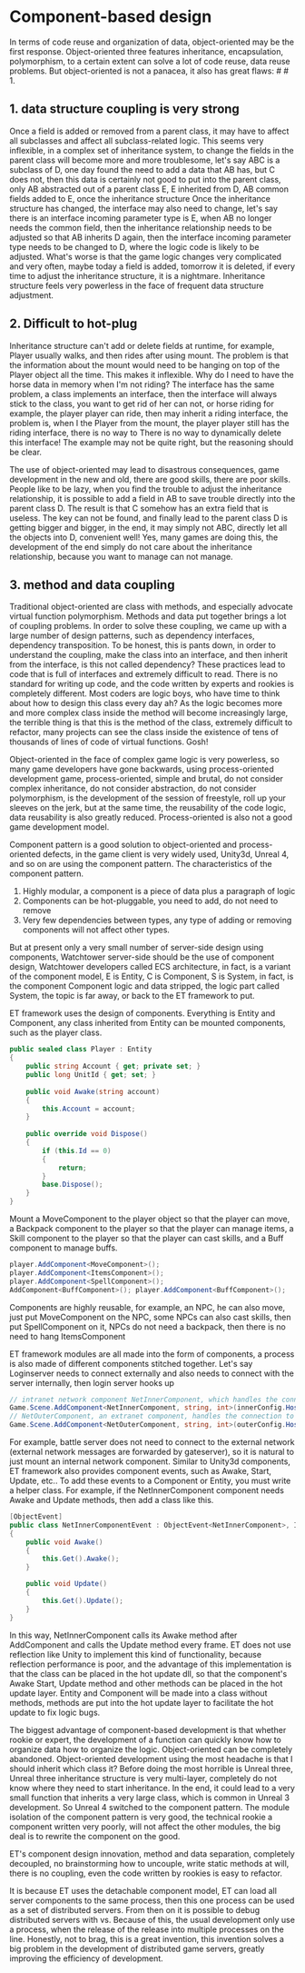 # Component-based design

In terms of code reuse and organization of data, object-oriented may be the first response. Object-oriented three features inheritance, encapsulation, polymorphism, to a certain extent can solve a lot of code reuse, data reuse problems. But object-oriented is not a panacea, it also has great flaws: # # 1.  

## 1. data structure coupling is very strong
Once a field is added or removed from a parent class, it may have to affect all subclasses and affect all subclass-related logic. This seems very inflexible, in a complex set of inheritance system, to change the fields in the parent class will become more and more troublesome, let's say ABC is a subclass of D, one day found the need to add a data that AB has, but C does not, then this data is certainly not good to put into the parent class, only AB abstracted out of a parent class E, E inherited from D, AB common fields added to E, once the inheritance structure Once the inheritance structure has changed, the interface may also need to change, let's say there is an interface incoming parameter type is E, when AB no longer needs the common field, then the inheritance relationship needs to be adjusted so that AB inherits D again, then the interface incoming parameter type needs to be changed to D, where the logic code is likely to be adjusted. What's worse is that the game logic changes very complicated and very often, maybe today a field is added, tomorrow it is deleted, if every time to adjust the inheritance structure, it is a nightmare. Inheritance structure feels very powerless in the face of frequent data structure adjustment.    
## 2. Difficult to hot-plug
Inheritance structure can't add or delete fields at runtime, for example, Player usually walks, and then rides after using mount. The problem is that the information about the mount would need to be hanging on top of the Player object all the time. This makes it inflexible. Why do I need to have the horse data in memory when I'm not riding? The interface has the same problem, a class implements an interface, then the interface will always stick to the class, you want to get rid of her can not, or horse riding for example, the player player can ride, then may inherit a riding interface, the problem is, when I the Player from the mount, the player player still has the riding interface, there is no way to There is no way to dynamically delete this interface! The example may not be quite right, but the reasoning should be clear.  

The use of object-oriented may lead to disastrous consequences, game development in the new and old, there are good skills, there are poor skills. People like to be lazy, when you find the trouble to adjust the inheritance relationship, it is possible to add a field in AB to save trouble directly into the parent class D. The result is that C somehow has an extra field that is useless. The key can not be found, and finally lead to the parent class D is getting bigger and bigger, in the end, it may simply not ABC, directly let all the objects into D, convenient well! Yes, many games are doing this, the development of the end simply do not care about the inheritance relationship, because you want to manage can not manage.  

## 3. method and data coupling
Traditional object-oriented are class with methods, and especially advocate virtual function polymorphism. Methods and data put together brings a lot of coupling problems. In order to solve these coupling, we came up with a large number of design patterns, such as dependency interfaces, dependency transposition. To be honest, this is pants down, in order to understand the coupling, make the class into an interface, and then inherit from the interface, is this not called dependency? These practices lead to code that is full of interfaces and extremely difficult to read. There is no standard for writing up code, and the code written by experts and rookies is completely different. Most coders are logic boys, who have time to think about how to design this class every day ah? As the logic becomes more and more complex class inside the method will become increasingly large, the terrible thing is that this is the method of the class, extremely difficult to refactor, many projects can see the class inside the existence of tens of thousands of lines of code of virtual functions. Gosh!


Object-oriented in the face of complex game logic is very powerless, so many game developers have gone backwards, using process-oriented development game, process-oriented, simple and brutal, do not consider complex inheritance, do not consider abstraction, do not consider polymorphism, is the development of the session of freestyle, roll up your sleeves on the jerk, but at the same time, the reusability of the code logic, data reusability is also greatly reduced. Process-oriented is also not a good game development model.  


Component pattern is a good solution to object-oriented and process-oriented defects, in the game client is very widely used, Unity3d, Unreal 4, and so on are using the component pattern. The characteristics of the component pattern.
1. Highly modular, a component is a piece of data plus a paragraph of logic  
2. Components can be hot-pluggable, you need to add, do not need to remove  
3. Very few dependencies between types, any type of adding or removing components will not affect other types.  


But at present only a very small number of server-side design using components, Watchtower server-side should be the use of component design, Watchtower developers called ECS architecture, in fact, is a variant of the component model, E is Entity, C is Component, S is System, in fact, is the component Component logic and data stripped, the logic part called System, the topic is far away, or back to the ET framework to put.  

ET framework uses the design of components. Everything is Entity and Component, any class inherited from Entity can be mounted components, such as the player class.

```C#
public sealed class Player : Entity
{
    public string Account { get; private set; }
    public long UnitId { get; set; }
	
    public void Awake(string account)
    {
        this.Account = account;
    }
	
    public override void Dispose()
    {
        if (this.Id == 0)
        {
            return;
        }
        base.Dispose();
    }
}
```
Mount a MoveComponent to the player object so that the player can move, a Backpack component to the player so that the player can manage items, a Skill component to the player so that the player can cast skills, and a Buff component to manage buffs.  

```C#
player.AddComponent<MoveComponent>();
player.AddComponent<ItemsComponent>();
player.AddComponent<SpellComponent>();
AddComponent<BuffComponent>(); player.AddComponent<BuffComponent>();
```

Components are highly reusable, for example, an NPC, he can also move, just put MoveComponent on the NPC, some NPCs can also cast skills, then put SpellComponent on it, NPCs do not need a backpack, then there is no need to hang ItemsComponent  

ET framework modules are all made into the form of components, a process is also made of different components stitched together. Let's say Loginserver needs to connect externally and also needs to connect with the server internally, then login server hooks up  

```C#
// intranet network component NetInnerComponent, which handles the connection to the intranet  
Game.Scene.AddComponent<NetInnerComponent, string, int>(innerConfig.Host, innerConfig.Port);
// NetOuterComponent, an extranet component, handles the connection to the client
Game.Scene.AddComponent<NetOuterComponent, string, int>(outerConfig.Host, outerConfig.Port);
```

For example, battle server does not need to connect to the external network (external network messages are forwarded by gateserver), so it is natural to just mount an internal network component.
Similar to Unity3d components, ET framework also provides component events, such as Awake, Start, Update, etc.. To add these events to a Component or Entity, you must write a helper class. For example, if the NetInnerComponent component needs Awake and Update methods, then add a class like this.  

```C#
[ObjectEvent]
public class NetInnerComponentEvent : ObjectEvent<NetInnerComponent>, IAwake, IUpdate
{
    public void Awake()
    {
        this.Get().Awake();
    }

    public void Update()
    {
        this.Get().Update();
    }
}
````

In this way, NetInnerComponent calls its Awake method after AddComponent and calls the Update method every frame.
ET does not use reflection like Unity to implement this kind of functionality, because reflection performance is poor, and the advantage of this implementation is that the class can be placed in the hot update dll, so that the component's Awake Start, Update method and other methods can be placed in the hot update layer. Entity and Component will be made into a class without methods, methods are put into the hot update layer to facilitate the hot update to fix logic bugs.  

The biggest advantage of component-based development is that whether rookie or expert, the development of a function can quickly know how to organize data how to organize the logic. Object-oriented can be completely abandoned. Object-oriented development using the most headache is that I should inherit which class it? Before doing the most horrible is Unreal three, Unreal three inheritance structure is very multi-layer, completely do not know where they need to start inheritance. In the end, it could lead to a very small function that inherits a very large class, which is common in Unreal 3 development. So Unreal 4 switched to the component pattern. The module isolation of the component pattern is very good, the technical rookie a component written very poorly, will not affect the other modules, the big deal is to rewrite the component on the good. 

ET's component design innovation, method and data separation, completely decoupled, no brainstorming how to uncouple, write static methods at will, there is no coupling, even the code written by rookies is easy to refactor.

It is because ET uses the detachable component model, ET can load all server components to the same process, then this one process can be used as a set of distributed servers. From then on it is possible to debug distributed servers with vs. Because of this, the usual development only use a process, when the release of the release into multiple processes on the line. Honestly, not to brag, this is a great invention, this invention solves a big problem in the development of distributed game servers, greatly improving the efficiency of development.    


